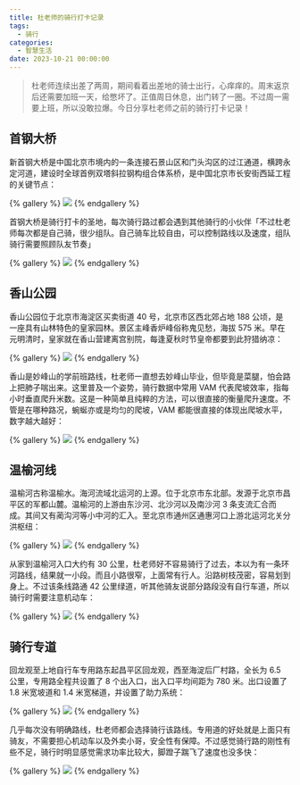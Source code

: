 ```yaml
---
title: 杜老师的骑行打卡记录
tags:
  - 骑行
categories:
  - 智慧生活
date: 2023-10-21 00:00:00
---
```


> 杜老师连续出差了两周，期间看着出差地的骑士出行，心痒痒的。周末返京后还需要加班一天，给憋坏了。正值周日休息，出门转了一圈。不过周一需要上班，所以没敢拉爆。今日分享杜老师之前的骑行打卡记录！

<!-- more -->

## 首钢大桥

新首钢大桥是中国北京市境内的一条连接石景山区和门头沟区的过江通道，横跨永定河道，建设时全球首例双塔斜拉钢构组合体系桥，是中国北京市长安街西延工程的关键节点：

{% gallery %}
![](https://cdn.dusays.com/2023/10/638-1.jpg)
{% endgallery %}

首钢大桥是骑行打卡的圣地，每次骑行路过都会遇到其他骑行的小伙伴「不过杜老师每次都是自己骑，很少组队。自己骑车比较自由，可以控制路线以及速度，组队骑行需要照顾队友节奏」

{% gallery %}
![](https://cdn.dusays.com/2023/10/638-2.jpg)
{% endgallery %}

## 香山公园

香山公园位于北京市海淀区买卖街道 40 号，北京市区西北郊占地 188 公顷，是一座具有山林特色的皇家园林。景区主峰香炉峰俗称鬼见愁，海拔 575 米。早在元明清时，皇家就在香山营建离宫别院，每逢夏秋时节皇帝都要到此狩猎纳凉：

{% gallery %}
![](https://cdn.dusays.com/2023/10/638-3.jpg)
{% endgallery %}

香山是妙峰山的学前班路线，杜老师一直想去妙峰山毕业，但毕竟是菜腿，怕会路上把肺子喘出来。这里普及一个姿势，骑行数据中常用 VAM 代表爬坡效率，指每小时垂直爬升米数。这是一种简单且纯粹的方法，可以很直接的衡量爬升速度。不管是在哪种路况，蜿蜒亦或是均匀的爬坡，VAM 都能很直接的体现出爬坡水平，数字越大越好：

{% gallery %}
![](https://cdn.dusays.com/2023/10/638-4.jpg)
{% endgallery %}

## 温榆河线

温榆河古称温榆水。海河流域北运河的上源。位于北京市东北部。发源于北京市昌平区的军都山麓。温榆河的上游由东沙河、北沙河以及南沙河 3 条支流汇合而成。其间又有蔺沟河等小中河的汇入。至北京市通州区通惠河口上游北运河北关分洪枢纽：

{% gallery %}
![](https://cdn.dusays.com/2023/10/638-5.jpg)
{% endgallery %}

从家到温榆河入口大约有 30 公里，杜老师好不容易骑行了过去，本以为有一条环河路线，结果就一小段。而且小路很窄，上面常有行人。沿路树枝茂密，容易划到身上。不过该条线路通 42 公里绿道，听其他骑友说部分路段没有自行车道，所以骑行时需要注意机动车：

{% gallery %}
![](https://cdn.dusays.com/2023/10/638-6.jpg)
{% endgallery %}

## 骑行专道

回龙观至上地自行车专用路东起昌平区回龙观，西至海淀后厂村路，全长为 6.5 公里，专用路全程共设置了 8 个出入口，出入口平均间距为 780 米。出口设置了 1.8 米宽坡道和 1.4 米宽梯道，并设置了助力系统：

{% gallery %}
![](https://cdn.dusays.com/2023/10/638-7.jpg)
{% endgallery %}

几乎每次没有明确路线，杜老师都会选择骑行该路线。专用道的好处就是上面只有骑友，不需要担心机动车以及外卖小哥，安全性有保障。不过感觉骑行路的刚性有些不足，骑行时明显感觉需求功率比较大，脚蹬子踹飞了速度也没多快：

{% gallery %}
![](https://cdn.dusays.com/2023/10/638-8.jpg)
{% endgallery %}
